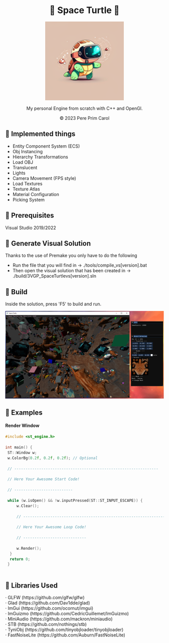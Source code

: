 <h1 align="center"> 🐢 Space Turtle 🐢</h1>

<p align="center"><img src="https://github.com/PrimCarol/3VGP_SpaceTurtle/blob/main/others/icon.png" width="250" height="250"></p>
<p align="center">My personal Engine from scratch with C++ and OpenGl.</p>
<p align="center">© 2023 Pere Prim Carol</p>

<h2>🔶 Implemented things</h2>

  - Entity Component System (ECS)<br>
  - Obj Instancing <br>
  - Hierarchy Transformations <br>
  - Load OBJ<br>
  - Translucent<br>
  - Lights<br>
  - Camera Movement (FPS style)<br>
  - Load Textures<br>
  - Texture Atlas<br>
  - Material Configuration<br>
  - Picking System<br>

<h2>🔶 Prerequisites</h2>
Visual Studio 2019/2022

<h2>🔶 Generate Visual Solution</h2>

Thanks to the use of Premake you only have to do the following
- Run the file that you will find in -> ./tools/compile_vs[version].bat <br>
- Then open the visual solution that has been created in -> ./build/3VGP_SpaceTurtlevs[version].sln <br>

<h2>🔶 Build</h2>
<p>Inside the solution, press 'F5' to build and run.</p>
<img src="https://github.com/PrimCarol/3VGP_SpaceTurtle/blob/main/others/screenshots/Demo_00.png">

<h2>🔶 Examples</h2>
<h4>Render Window</h4>

```cpp
#include <st_engine.h>

int main() {
 ST::Window w;
 w.ColorBg(0.2f, 0.2f, 0.2f); // Optional

 // ----------------------------------------------------------------

 // Here Your Awesome Start Code!

 // --------------------------

 while (w.isOpen() && !w.inputPressed(ST::ST_INPUT_ESCAPE)) {
	 w.Clear();

	 // ----------------------------------------------------------------

	 // Here Your Awesome Loop Code!

	 // ----------------------------

	 w.Render();	
  }
  return 0;
 }
  
```
<h2>🔶 Libraries Used</h2>

<p>
  · GLFW (https://github.com/glfw/glfw)<br>
  · Glad (https://github.com/Dav1dde/glad)<br>
  · ImGui (https://github.com/ocornut/imgui)<br>
  · ImGuizmo (https://github.com/CedricGuillemet/ImGuizmo)<br>
  · MiniAudio (https://github.com/mackron/miniaudio)<br>
  · STB (https://github.com/nothings/stb)<br>
  · TyniObj (https://github.com/tinyobjloader/tinyobjloader)<br>
  · FastNoiseLite (https://github.com/Auburn/FastNoiseLite)<br>
</p>
